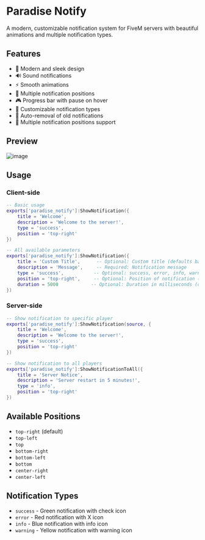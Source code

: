 # Paradise Notify

A modern, customizable notification system for FiveM servers with beautiful animations and multiple notification types.

## Features

- 🎨 Modern and sleek design
- 🔊 Sound notifications
- ⚡ Smooth animations
- 🎯 Multiple notification positions
- 🎮 Progress bar with pause on hover
- 🎵 Customizable notification types
- 🔄 Auto-removal of old notifications
- 🎯 Multiple notification positions support

## Preview
![image](https://github.com/user-attachments/assets/abc7acfa-d0c1-4395-8148-79a5e58423d4)


## Usage

### Client-side

```lua
-- Basic usage
exports['paradise_notify']:ShowNotification({
    title = 'Welcome',
    description = 'Welcome to the server!',
    type = 'success',
    position = 'top-right'
})

-- All available parameters
exports['paradise_notify']:ShowNotification({
    title = 'Custom Title',      -- Optional: Custom title (defaults based on type)
    description = 'Message',     -- Required: Notification message
    type = 'success',           -- Optional: success, error, info, warning (default: info)
    position = 'top-right',     -- Optional: Position of notification (default: top-right)
    duration = 5000            -- Optional: Duration in milliseconds (default: 5000)
})
```

### Server-side

```lua
-- Show notification to specific player
exports['paradise_notify']:ShowNotification(source, {
    title = 'Welcome',
    description = 'Welcome to the server!',
    type = 'success',
    position = 'top-right'
})

-- Show notification to all players
exports['paradise_notify']:ShowNotificationToAll({
    title = 'Server Notice',
    description = 'Server restart in 5 minutes!',
    type = 'info',
    position = 'top-right'
})
```

## Available Positions

- `top-right` (default)
- `top-left`
- `top`
- `bottom-right`
- `bottom-left`
- `bottom`
- `center-right`
- `center-left`

## Notification Types

- `success` - Green notification with check icon
- `error` - Red notification with X icon
- `info` - Blue notification with info icon
- `warning` - Yellow notification with warning icon
